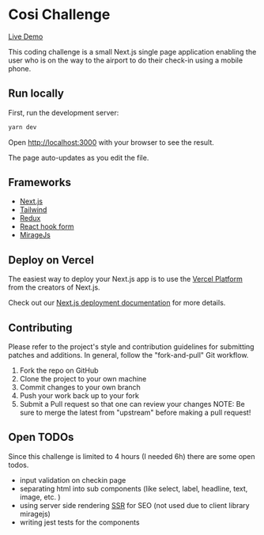# Cosi Challenge

[Live Demo](https://github.com/Patiopatio/cosi-challenge)

This coding challenge is a small Next.js single page application enabling the user who is on the way to the airport to do their check-in using a mobile phone.

## Run locally

First, run the development server:

``` bash
yarn dev
```

Open [http://localhost:3000](http://localhost:3000) with your browser to see the result.

The page auto-updates as you edit the file.

## Frameworks

* [Next.js](https://nextjs.org/)
* [Tailwind](https://tailwindcss.com/)
* [Redux](https://redux.js.org/)
* [React hook form](https://react-hook-form.com/)
* [MirageJs](https://miragejs.com/)

## Deploy on Vercel

The easiest way to deploy your Next.js app is to use the [Vercel Platform](https://vercel.com/import?utm_medium=default-template&filter=next.js&utm_source=create-next-app&utm_campaign=create-next-app-readme) from the creators of Next.js.

Check out our [Next.js deployment documentation](https://nextjs.org/docs/deployment) for more details.

## Contributing

Please refer to the project's style and contribution guidelines for submitting patches and additions. In general, follow the "fork-and-pull" Git workflow.

1. Fork the repo on GitHub
2. Clone the project to your own machine
3. Commit changes to your own branch
4. Push your work back up to your fork
5. Submit a Pull request so that one can review your changes
NOTE: Be sure to merge the latest from "upstream" before making a pull request!

## Open TODOs

Since this challenge is limited to 4 hours (I needed 6h) there are some open todos.

- input validation on checkin page
- separating html into sub components (like select, label, headline, text, image, etc. )
- using server side rendering [SSR](https://nextjs.org/docs/api-reference/data-fetching/getInitialProps) for SEO (not used due to client library miragejs)
- writing jest tests for the components
